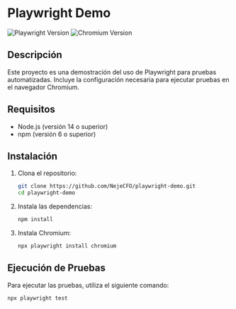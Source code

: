 # Playwright Demo

![Playwright Version](https://img.shields.io/badge/Playwright-1.50.1-blue)
![Chromium Version](https://img.shields.io/badge/Chromium-91.0.4472.124-green)

## Descripción

Este proyecto es una demostración del uso de Playwright para pruebas automatizadas. Incluye la configuración necesaria para ejecutar pruebas en el navegador Chromium.

## Requisitos

- Node.js (versión 14 o superior)
- npm (versión 6 o superior)

## Instalación

1. Clona el repositorio:

    ```sh
    git clone https://github.com/NejeCFO/playwright-demo.git
    cd playwright-demo
    ```

2. Instala las dependencias:

    ```sh
    npm install
    ```

3. Instala Chromium:

    ```sh
    npx playwright install chromium
    ```

## Ejecución de Pruebas

Para ejecutar las pruebas, utiliza el siguiente comando:

```sh
npx playwright test